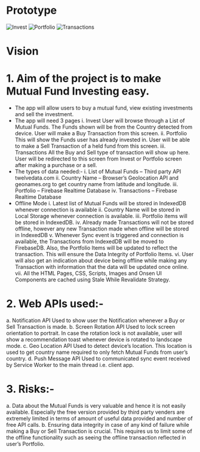 # Prototype
![Invest](https://github.com/abhaymlimaye/mutual-fund_pwa/assets/32418776/9bd1a916-0c9a-446d-a3c0-8dd6e0c6a493)
![Portfolio](https://github.com/abhaymlimaye/mutual-fund_pwa/assets/32418776/c3199a3b-1c16-460a-ab83-100e77582a4b)
![Transactions](https://github.com/abhaymlimaye/mutual-fund_pwa/assets/32418776/a6edf827-3613-4c57-9325-8ca36e39c620)

# Vision
# 1.	Aim of the project is to make Mutual Fund Investing easy.
   * The app will allow users to buy a mutual fund, view existing investments and sell the investment.
   * The app will need 3 pages
        i.	Invest
            User will browse through a List of Mutual Funds. The Funds shown will be from the Country detected from device. User will make a Buy Transaction from this screen.
        ii.	Portfolio
            This will show the Funds user has already invested in. User will be able to make a Sell Transaction of a held fund from this screen.
        iii.	Transactions
            All the Buy and Sell type of transaction will show up here. User will be redirected to this screen from Invest or Portfolio screen after making a purchase or a sell.
  *	The types of data needed:-
        i.	List of Mutual Funds – Third party API twelvedata.com
        ii.	Country Name – Browser’s Geolocation API and geonames.org to get country name from latitude and longitude.
        iii.	Portfolio – Firebase Realtime Database
        iv.	Transactions – Firebase Realtime Database
  *	Offline Mode
        i.	Latest list of Mutual Funds will be stored in IndexedDB whenever connection is available
        ii.	Country Name will be stored in Local Storage whenever connection is available.
        iii.	Portfolio items will be stored in IndexedDB. 
        iv.	Already made Transactions will not be stored offline, however any new Transaction made when offline will be stored in IndexedDB
        v.	Whenever Sync event is triggered and connection is available, the Transactions from IndexedDB will be moved to FirebaseDB. Also, the Portfolio Items will be updated to reflect the transaction. This will ensure the Data Integrity of Portfolio Items.
        vi.	User will also get an indication about device being offline while making any Transaction with information that the data will be updated once online. 
        vii.	All the HTML Pages, CSS, Scripts, Images and Onsen UI Components are cached using Stale While Revalidate Strategy.

# 2.	Web APIs used:-
   a.	Notification API
        Used to show user the Notification whenever a Buy or Sell Transaction is made.
   b.	Screen Rotation API
        Used to lock screen orientation to portrait. In case the rotation lock is not available, user will show a recommendation toast whenever device is rotated to landscape mode.
   c.	Geo Location API
        Used to detect device’s location. This location is used to get country name required to only fetch Mutual Funds from user’s country.
   d.	Push Message API
        Used to communicated sync event received by Service Worker to the main thread i.e. client app.

# 3.	Risks:-
   a.	Data about the Mutual Funds is very valuable and hence it is not easily available. Especially the free version provided by third party venders are extremely limited in terms of amount of useful data provided and number of free API calls.
   b.	Ensuring data integrity in case of any kind of failure while making a Buy or Sell Transaction is crucial. This requires us to limit some of the offline functionality such as seeing the offline transaction reflected in user’s Portfolio.
